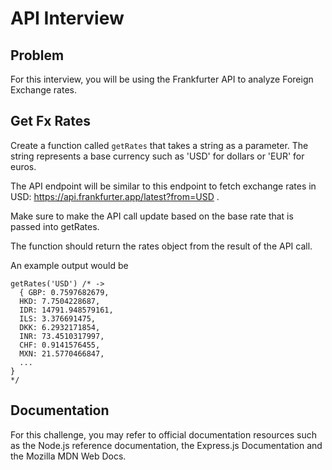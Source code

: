 # API Interview

## Problem
For this interview, you will be using the Frankfurter API to analyze Foreign Exchange rates.

## Get Fx Rates

Create a function called ```getRates``` that takes a string as a parameter. The string represents a base currency such as 'USD' for dollars or 'EUR' for euros.

The API endpoint will be similar to this endpoint to fetch exchange rates in USD: https://api.frankfurter.app/latest?from=USD .

Make sure to make the API call update based on the base rate that is passed into getRates.

The function should return the rates object from the result of the API call.

An example output would be
```
getRates('USD') /* ->
  { GBP: 0.7597682679,  
  HKD: 7.7504228687, 
  IDR: 14791.948579161,  
  ILS: 3.376691475,  
  DKK: 6.2932171854,  
  INR: 73.4510317997,  
  CHF: 0.9141576455,  
  MXN: 21.5770466847,  
  ...  
}
*/
```

## Documentation
For this challenge, you may refer to official documentation resources such as the Node.js reference documentation, the Express.js Documentation and the Mozilla MDN Web Docs.
